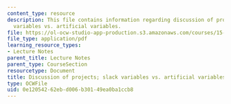 ```yaml
---
content_type: resource
description: This file contains information regarding discussion of projects; slack
  variables vs. artificial variables.
file: https://ol-ocw-studio-app-production.s3.amazonaws.com/courses/15-053-optimization-methods-in-management-science-spring-2013/0e12054262ebd006b30149ea0ba1ccb8_MIT15_053S13_lec9.pdf
file_type: application/pdf
learning_resource_types:
- Lecture Notes
parent_title: Lecture Notes
parent_type: CourseSection
resourcetype: Document
title: Discussion of projects; slack variables vs. artificial variables
type: OCWFile
uid: 0e120542-62eb-d006-b301-49ea0ba1ccb8
---
```

